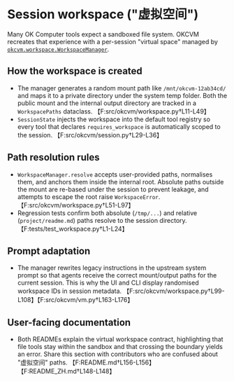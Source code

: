 # Session workspace ("虚拟空间")

Many OK Computer tools expect a sandboxed file system. OKCVM recreates that
experience with a per-session "virtual space" managed by
[`okcvm.workspace.WorkspaceManager`](../src/okcvm/workspace.py).

## How the workspace is created
- The manager generates a random mount path like `/mnt/okcvm-12ab34cd/` and maps
  it to a private directory under the system temp folder. Both the public mount
  and the internal output directory are tracked in a `WorkspacePaths` dataclass.
  【F:src/okcvm/workspace.py†L11-L49】
- `SessionState` injects the workspace into the default tool registry so every
  tool that declares `requires_workspace` is automatically scoped to the session.
  【F:src/okcvm/session.py†L29-L36】

## Path resolution rules
- `WorkspaceManager.resolve` accepts user-provided paths, normalises them, and
  anchors them inside the internal root. Absolute paths outside the mount are
  re-based under the session to prevent leakage, and attempts to escape the root
  raise `WorkspaceError`. 【F:src/okcvm/workspace.py†L51-L97】
- Regression tests confirm both absolute (`/tmp/...`) and relative
  (`project/readme.md`) paths resolve to the session directory. 【F:tests/test_workspace.py†L1-L24】

## Prompt adaptation
- The manager rewrites legacy instructions in the upstream system prompt so that
  agents receive the correct mount/output paths for the current session. This is
  why the UI and CLI display randomised workspace IDs in session metadata.
  【F:src/okcvm/workspace.py†L99-L108】【F:src/okcvm/vm.py†L163-L176】

## User-facing documentation
- Both READMEs explain the virtual workspace contract, highlighting that file
  tools stay within the sandbox and that crossing the boundary yields an error.
  Share this section with contributors who are confused about "虚拟空间" paths.
  【F:README.md†L156-L156】【F:README_ZH.md†L148-L148】
